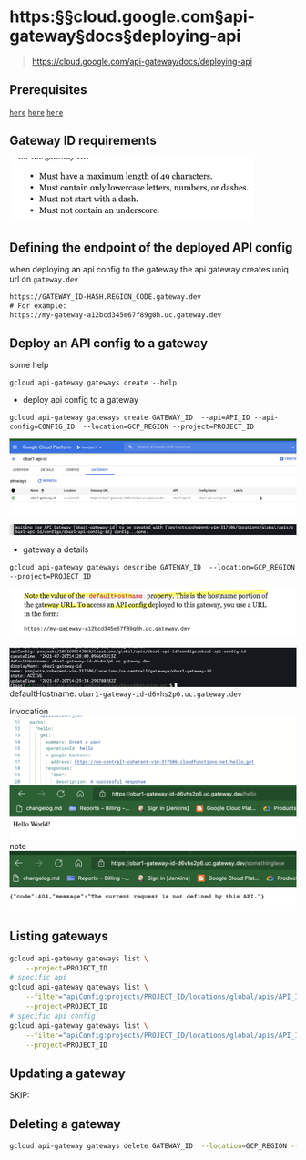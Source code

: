 # https:§§cloud.google.com§api-gateway§docs§deploying-api
> https://cloud.google.com/api-gateway/docs/deploying-api


## Prerequisites

[`here`](../https:§§cloud.google.com§api-gateway§docs§creating-api/readme.md)
[`here`](../https:§§cloud.google.com§api-gateway§docs§openapi-overview/readme.md)
[`here`](../https:§§cloud.google.com§api-gateway§docs§creating-api-config/readme.md)

## Gateway ID requirements

![](2021-07-20-16-18-45.png)

## Defining the endpoint of the deployed API config

when deploying an api config to the gateway the api gateway creates uniq url on `gateway.dev`
```
https://GATEWAY_ID-HASH.REGION_CODE.gateway.dev
# For example:
https://my-gateway-a12bcd345e67f89g0h.uc.gateway.dev
```

## Deploy an API config to a gateway

some help
```
gcloud api-gateway gateways create --help
```

*  deploy api config to a gateway
```
gcloud api-gateway gateways create GATEWAY_ID  --api=API_ID --api-config=CONFIG_ID  --location=GCP_REGION --project=PROJECT_ID
```
![](2021-07-20-16-28-32.png)

![](2021-07-20-16-33-49.png)

* gateway a details 
```
gcloud api-gateway gateways describe GATEWAY_ID  --location=GCP_REGION --project=PROJECT_ID
```
![](2021-07-20-16-22-45.png)

![](2021-07-20-16-34-06.png)
defaultHostname: `obar1-gateway-id-d6vhs2p6.uc.gateway.dev`

invocation
![](2021-07-20-16-36-42.png)
![](2021-07-20-16-35-59.png)
note
![](2021-07-20-16-36-18.png)

## Listing gateways

```bash
gcloud api-gateway gateways list \
    --project=PROJECT_ID
# specific api
gcloud api-gateway gateways list \
    --filter="apiConfig:projects/PROJECT_ID/locations/global/apis/API_ID/*" \
    --project=PROJECT_ID
# specific api config
gcloud api-gateway gateways list \
    --filter="apiConfig:projects/PROJECT_ID/locations/global/apis/API_ID/configs/CONFIG_ID" \
    --project=PROJECT_ID
```

## Updating a gateway

SKIP:

## Deleting a gateway

```bash
gcloud api-gateway gateways delete GATEWAY_ID  --location=GCP_REGION --project=PROJECT_ID
```